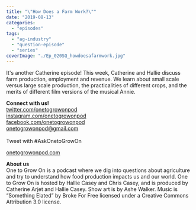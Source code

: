 ```yaml
---
title: "\"How Does a Farm Work?\""
date: "2019-08-13"
categories: 
  - "episodes"
tags: 
  - "ag-industry"
  - "question-episode"
  - "series"
coverImage: "./Ep_020SQ_howdoesafarmwork.jpg"
---
```


It's another Catherine episode! This week, Catherine and Hallie discuss farm production, employment and revenue. We learn about small scale versus large scale production, the practicalities of different crops, and the merits of different film versions of the musical Annie.

**Connect with us!**  
[twitter.com/onetogrowonpod](http://twitter.com/onetogrowonpod)  
[instagram.com/onetogrowonpod  
](http://instagram.com/onetogrowonpod)[facebook.com/onetogrowonpod  
](http://facebook.com/onetogrowonpod)[onetogrowonpod@gmail.com  
](mailto:onetogrowonpod@gmail.com)  
Tweet with #AskOnetoGrowOn  
  
[onetogrowonpod.com](http://onetogrowonpod.com/)

**About us**  
One to Grow On is a podcast where we dig into questions about agriculture and try to understand how food production impacts us and our world. One to Grow On is hosted by Hallie Casey and Chris Casey, and is produced by Catherine Arjet and Hallie Casey. Show art is by Ashe Walker. Music is “Something Elated” by Broke For Free licensed under a Creative Commons Attribution 3.0 license.
